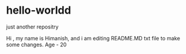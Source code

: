 # hello-worldd
just another repositry

Hi , my name is Himanish, and i am editing README.MD txt file to make some changes.
Age - 20
